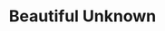 ---
layout: jim-frankenstein
title: Beautiful Unknown
album_link: https://open.spotify.com/album/1GmX76Xij1oQSQO64pdyh3
short_name: beautiful-unknown

song_name: Beautiful Unknown
song_description: A hazy, late-night drive through the wreckage of a bad trip, where the universe warps, the music cuts out, and the only thing keeping you from floating off into the abyss is the one person who won’t let you slip. It’s a love song for the lost and found—one foot in the void, one hand in theirs.

spotify_id: 3Ptj0tk0OR5g9oazsqFhyy
apple_music_link: https://music.apple.com/us/album/beautiful-unknown-single/1800561411
youtube_link: https://youtu.be/bwn2IHWz9Q0

lyrics: |-
    #### Verse 1
    Took a trip today
    Don’t know how long we’re gone
    We put our hearts on the radio
    and we gave in to the song

    I came so close to nothing, you were all that remained,
    like a warm point of light in the dark
    your love had found me and it wrapped itself around me
    and I know I’m going home again.

    #### Chorus
    Into the Beautiful Unknown we go,
    just hold me close til the morning.
    As we drift away, I’ll take your hand,
    lead me into the night

    and to the Universe below, I know,
    I’m not myself anymore, no.
    If the sun comes up tomorrow,
    I know you’ll wait for me in the light.

    #### Verse 2
    We got back in the morning
    Don’t know how long we stayed.
    It’s so shockingly quiet
    when the music stops playing.

    When we look up to the heavens we’re not praying.
    We’re just looking for what I found in your arms.

    There’s no Heaven above us, but there’s surely a Hell below
    me if I should ever fail to tell you that I love you.

    #### Chorus
    Into the Beautiful Unknown we go,
    just don’t let go til the morning.
    As we drift away, I trust you
    —just you— take me into the night.

    With the Universe below aglow,
    I’m not myself anymore, no.
    When the sun comes up tomorrow,
    I know you’ll be waiting.

song_credits: |-
    Written and Recorded in Minneapolis by Brian Reed
---